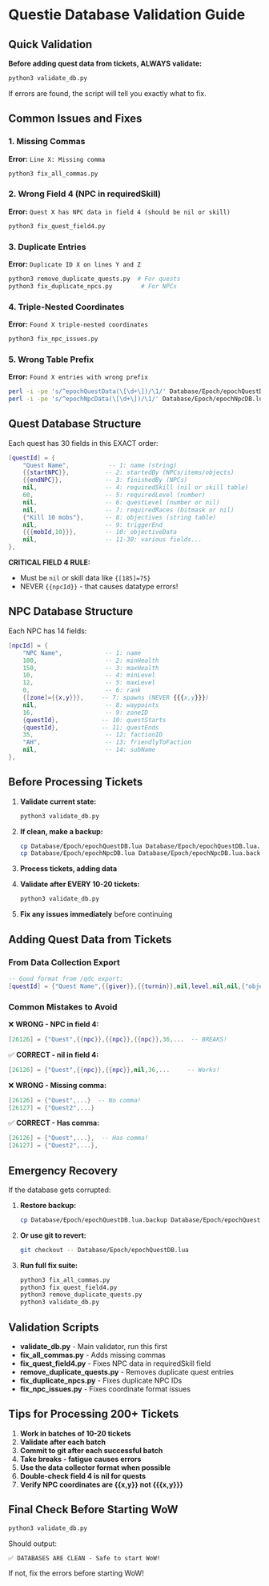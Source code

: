 # Questie Database Validation Guide

## Quick Validation

**Before adding quest data from tickets, ALWAYS validate:**
```bash
python3 validate_db.py
```

If errors are found, the script will tell you exactly what to fix.

## Common Issues and Fixes

### 1. Missing Commas
**Error:** `Line X: Missing comma`
```bash
python3 fix_all_commas.py
```

### 2. Wrong Field 4 (NPC in requiredSkill)
**Error:** `Quest X has NPC data in field 4 (should be nil or skill)`
```bash
python3 fix_quest_field4.py
```

### 3. Duplicate Entries
**Error:** `Duplicate ID X on lines Y and Z`
```bash
python3 remove_duplicate_quests.py  # For quests
python3 fix_duplicate_npcs.py        # For NPCs
```

### 4. Triple-Nested Coordinates
**Error:** `Found X triple-nested coordinates`
```bash
python3 fix_npc_issues.py
```

### 5. Wrong Table Prefix
**Error:** `Found X entries with wrong prefix`
```bash
perl -i -pe 's/^epochQuestData(\[\d+\])/\1/' Database/Epoch/epochQuestDB.lua
perl -i -pe 's/^epochNpcData(\[\d+\])/\1/' Database/Epoch/epochNpcDB.lua
```

## Quest Database Structure

Each quest has 30 fields in this EXACT order:

```lua
[questId] = {
    "Quest Name",           -- 1: name (string)
    {{startNPC}},          -- 2: startedBy (NPCs/items/objects)
    {{endNPC}},            -- 3: finishedBy (NPCs)
    nil,                   -- 4: requiredSkill (nil or skill table)
    60,                    -- 5: requiredLevel (number)
    nil,                   -- 6: questLevel (number or nil)
    nil,                   -- 7: requiredRaces (bitmask or nil)
    {"Kill 10 mobs"},      -- 8: objectives (string table)
    nil,                   -- 9: triggerEnd
    {{{mobId,10}}},        -- 10: objectiveData
    nil,                   -- 11-30: various fields...
},
```

**CRITICAL FIELD 4 RULE:** 
- Must be `nil` or skill data like `{[185]=75}` 
- NEVER `{{npcId}}` - that causes datatype errors!

## NPC Database Structure

Each NPC has 14 fields:

```lua
[npcId] = {
    "NPC Name",            -- 1: name
    100,                   -- 2: minHealth
    150,                   -- 3: maxHealth
    10,                    -- 4: minLevel
    12,                    -- 5: maxLevel
    0,                     -- 6: rank
    {[zone]={{x,y}}},     -- 7: spawns (NEVER {{{x,y}}})
    nil,                   -- 8: waypoints
    16,                    -- 9: zoneID
    {questId},            -- 10: questStarts
    {questId},            -- 11: questEnds
    35,                    -- 12: factionID
    "AH",                  -- 13: friendlyToFaction
    nil,                   -- 14: subName
},
```

## Before Processing Tickets

1. **Validate current state:**
   ```bash
   python3 validate_db.py
   ```

2. **If clean, make a backup:**
   ```bash
   cp Database/Epoch/epochQuestDB.lua Database/Epoch/epochQuestDB.lua.backup
   cp Database/Epoch/epochNpcDB.lua Database/Epoch/epochNpcDB.lua.backup
   ```

3. **Process tickets, adding data**

4. **Validate after EVERY 10-20 tickets:**
   ```bash
   python3 validate_db.py
   ```

5. **Fix any issues immediately** before continuing

## Adding Quest Data from Tickets

### From Data Collection Export
```lua
-- Good format from /qdc export:
[questId] = {"Quest Name",{{giver}},{{turnin}},nil,level,nil,nil,{"objectives"},...},
```

### Common Mistakes to Avoid

❌ **WRONG - NPC in field 4:**
```lua
[26126] = {"Quest",{{npc}},{{npc}},{{npc}},36,...  -- BREAKS!
```

✅ **CORRECT - nil in field 4:**
```lua
[26126] = {"Quest",{{npc}},{{npc}},nil,36,...     -- Works!
```

❌ **WRONG - Missing comma:**
```lua
[26126] = {"Quest",...}  -- No comma!
[26127] = {"Quest2",...}
```

✅ **CORRECT - Has comma:**
```lua
[26126] = {"Quest",...},  -- Has comma!
[26127] = {"Quest2",...},
```

## Emergency Recovery

If the database gets corrupted:

1. **Restore backup:**
   ```bash
   cp Database/Epoch/epochQuestDB.lua.backup Database/Epoch/epochQuestDB.lua
   ```

2. **Or use git to revert:**
   ```bash
   git checkout -- Database/Epoch/epochQuestDB.lua
   ```

3. **Run full fix suite:**
   ```bash
   python3 fix_all_commas.py
   python3 fix_quest_field4.py
   python3 remove_duplicate_quests.py
   python3 validate_db.py
   ```

## Validation Scripts

- **validate_db.py** - Main validator, run this first
- **fix_all_commas.py** - Adds missing commas
- **fix_quest_field4.py** - Fixes NPC data in requiredSkill field
- **remove_duplicate_quests.py** - Removes duplicate quest entries
- **fix_duplicate_npcs.py** - Fixes duplicate NPC IDs
- **fix_npc_issues.py** - Fixes coordinate format issues

## Tips for Processing 200+ Tickets

1. **Work in batches of 10-20 tickets**
2. **Validate after each batch**
3. **Commit to git after each successful batch**
4. **Take breaks - fatigue causes errors**
5. **Use the data collector format when possible**
6. **Double-check field 4 is nil for quests**
7. **Verify NPC coordinates are {{x,y}} not {{{x,y}}}**

## Final Check Before Starting WoW

```bash
python3 validate_db.py
```

Should output:
```
✅ DATABASES ARE CLEAN - Safe to start WoW!
```

If not, fix the errors before starting WoW!